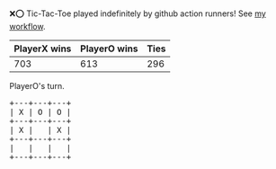 :x::o: Tic-Tac-Toe played indefinitely by github action runners! See [my workflow](.github/workflows/play.yaml).

|PlayerX wins|PlayerO wins|Ties|
|-|-|-|
|703|613|296|

PlayerO's turn.

<pre>
+---+---+---+
| X | O | O |
+---+---+---+
| X |   | X |
+---+---+---+
|   |   |   |
+---+---+---+
</pre>